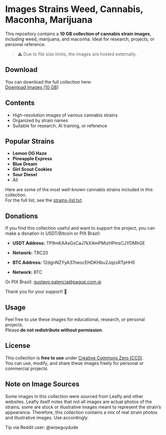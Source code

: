 # Images Strains Weed, Cannabis, Maconha, Marijuana

This repository contains a **10 GB collection of cannabis strain images**, including weed, marijuana, and maconha. Ideal for research, projects, or personal reference.  

> ⚠️ Due to file size limits, the images are hosted externally.

## Download

You can download the full collection here:  
[Download Images (10 GB)](https://mega.nz/file/XCwQWYIA#zktieeSjHdlFIBpw3LUv2O5cB4sznjFCqRi86CqqGlw)

## Contents

- High-resolution images of various cannabis strains
- Organized by strain names
- Suitable for research, AI training, or reference

## Popular Strains

- **Lemon OG Haze** 
- **Pineapple Express**
- **Blue Dream**
- **Girl Scout Cookies**
- **Sour Diesel**
- All

Here are some of the most well-known cannabis strains included in this collection.  
For the full list, see the [strains-list.txt](https://github.com/linhacanabica/images-strains-weed/blob/main/strains-list.txt).


## Donations

If you find this collection useful and want to support the project, you can make a donation in USDT/Bitcoin or PIX Brazil:  

- **USDT Address:** TP9mKAAsGxCaJ7kXAmPMizHPmsCJYDMhGE
- **Network:** TRC20

- **BTC Address:** 12dgnNZYyA37neocEHDKHbu2JqzsRTpHH5
- **Network:** BTC  

Or PIX Brazil: gustavo.palencia@pague.com.gi

Thank you for your support! 🙏

## Usage

Feel free to use these images for educational, research, or personal projects.  
Please **do not redistribute without permission**.

## License

This collection is **free to use** under [Creative Commons Zero (CC0)](https://creativecommons.org/publicdomain/zero/1.0/).  
You can use, modify, and share these images freely for personal or commercial projects.

## Note on Image Sources
Some images in this collection were sourced from Leafly and other websites. Leafly itself notes that not all images are actual photos of the strains; some are stock or illustrative images meant to represent the strain’s appearance. Therefore, this collection contains a mix of real strain photos and illustrative images. Use accordingly.

Tip via Reddit user: @wiseguydude
